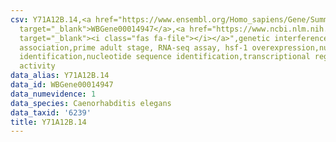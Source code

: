 ```yaml
---
csv: Y71A12B.14,<a href="https://www.ensembl.org/Homo_sapiens/Gene/Summary?db=core;g=WBGene00014947"
  target="_blank">WBGene00014947</a>,<a href="https://www.ncbi.nlm.nih.gov/pubmed/30894454"
  target="_blank"><i class="fas fa-file"></i></a>",genetic interference,functional
  association,prime adult stage, RNA-seq assay, hsf-1 overexpression,nucleotide sequence
  identification,nucleotide sequence identification,transcriptional regulation,up-regulates
  activity
data_alias: Y71A12B.14
data_id: WBGene00014947
data_numevidence: 1
data_species: Caenorhabditis elegans
data_taxid: '6239'
title: Y71A12B.14
---
```

